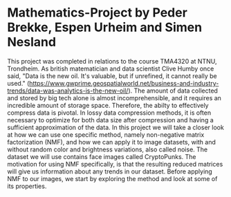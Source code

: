 # Mathematics-Project by Peder Brekke, Espen Urheim and Simen Nesland

This project was completed in relations to the course TMA4320 at NTNU, Trondheim.
As british matematician and data scientist Clive Humby once said, "Data is the new oil. It's valuable, but if unrefined, it cannot really be used." (https://www.gwprime.geospatialworld.net/business-and-industry-trends/data-was-analytics-is-the-new-oil/). The amount of data collected and stored by big tech alone is almost incomprehensible, and it requires an incredible amount of storage space. Therefore, the abilty to effectively compress data is pivotal. In lossy data compression methods, it is often necessary to optimize for both data size after compression and having a sufficient approximation of the data. In this project we will take a closer look at how we can use one specific method, namely non-negative matrix factorization (NMF), and how we can apply it to image datasets, with and without random color and brightness variations, also called noise. The dataset we will use contains face images called CryptoPunks. The motivation for using NMF specifically, is that the resulting reduced matrices will give us information about any trends in our dataset. Before applying NMF to our images, we start by exploring the method and look at some of its properties.
